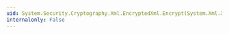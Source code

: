 ```yaml
---
uid: System.Security.Cryptography.Xml.EncryptedXml.Encrypt(System.Xml.XmlElement,System.String)
internalonly: False
---
```

